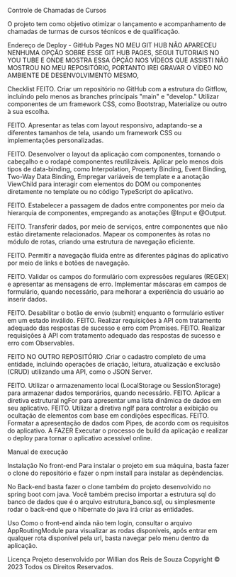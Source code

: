 Controle de Chamadas de Cursos


O projeto tem como objetivo otimizar o lançamento e acompanhamento de chamadas de turmas de cursos técnicos e de qualificação.

Endereço de Deploy - GitHub Pages NO MEU GIT HUB NÃO APARECEU
NENHUMA OPÇÃO SOBRE ESSE GIT HUB PAGES, SEGUI TUTORIAIS NO YOU TUBE E ONDE MOSTRA ESSA ÓPÇÃO NOS VÍDEOS QUE ASSISTI NÃO MOSTROU NO MEU REPOSITÓRIO, PORTANTO IREI GRAVAR O VÍDEO NO AMBIENTE DE DESENVOLVIMENTO MESMO, 

Checklist FEITO. Criar um repositório no GitHub com a estrutura do Gitflow, incluindo pelo menos as branches principais "main" e "develop." Utilizar componentes de um framework CSS, como Bootstrap, Materialize ou outro à sua escolha.

FEITO. Apresentar as telas com layout responsivo, adaptando-se a diferentes tamanhos de tela, usando um framework CSS ou implementações personalizadas.

FEITO. Desenvolver o layout da aplicação com componentes, tornando o cabeçalho e o rodapé componentes reutilizáveis. Aplicar pelo menos dois tipos de data-binding, como Interpolation, Property Binding, Event Binding, Two-Way Data Binding, Empregar variáveis de template e a anotação ViewChild para interagir com elementos do DOM ou componentes diretamente no template ou no código TypeScript do aplicativo.

FEITO. Estabelecer a passagem de dados entre componentes por meio da hierarquia de componentes, empregando as anotações @Input e @Output.

FEITO. Transferir dados, por meio de serviços, entre componentes que não estão diretamente relacionados. Mapear os componentes às rotas no módulo de rotas, criando uma estrutura de navegação eficiente.

FEITO. Permitir a navegação fluida entre as diferentes páginas do aplicativo por meio de links e botões de navegação.

FEITO. Validar os campos do formulário com expressões regulares (REGEX) e apresentar as mensagens de erro. Implementar máscaras em campos de formulário, quando necessário, para melhorar a experiência do usuário ao inserir dados.

FEITO. Desabilitar o botão de envio (submit) enquanto o formulário estiver em um estado inválido. FEITO. Realizar requisições à API com tratamento adequado das respostas de sucesso e erro com Promises. FEITO. Realizar requisições à API com tratamento adequado das respostas de sucesso e erro com Observables.

FEITO NO OUTRO REPOSITÓRIO .Criar o cadastro completo de uma entidade, incluindo operações de criação, leitura, atualização e exclusão (CRUD) utilizando uma API, como o JSON Server.

FEITO. Utilizar o armazenamento local (LocalStorage ou SessionStorage) para armazenar dados temporários, quando necessário. FEITO. Aplicar a diretiva estrutural ngFor para apresentar uma lista dinâmica de dados em seu aplicativo. FEITO. Utilizar a diretiva ngIf para controlar a exibição ou ocultação de elementos com base em condições específicas. FEITO. Formatar a apresentação de dados com Pipes, de acordo com os requisitos do aplicativo. A FAZER Executar o processo de build da aplicação e realizar o deploy para tornar o aplicativo acessível online.

Manual de execução

Instalação
No front-end Para instalar o projeto em sua máquina, basta fazer o clone do repositório e fazer o npm install para instalar as depêndencias.

No Back-end basta fazer o clone também do projeto desenvolvido no spring boot com java. Você também preciso importar a estrutura sql do banco de dados que é o arquivo estrutura_banco.sql, ou simplesmente rodar o back-end que o hibernate do java irá criar as entidades.

Uso
Como o front-end ainda não tem login, consultar o arquivo AppRoutingModule para visualizar as rodas disponíveis, após entrar em qualquer rota disponível pela url, basta navegar pelo menu dentro da aplicação.

Licença
Projeto desenvolvido por Willian dos Reis de Souza Copyright © 2023 Todos os Direitos Reservados.